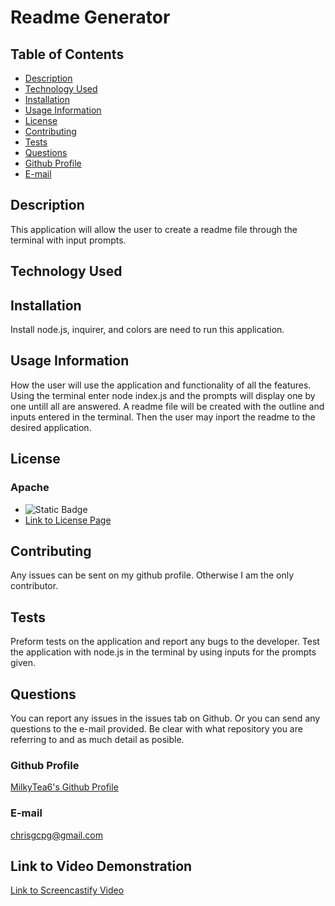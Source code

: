 # Readme Generator
  
  ## Table of Contents
  * [Description](#description)
  * [Technology Used](#technology-used)
  * [Installation](#installation)
  * [Usage Information](#usage-information)
  * [License](#license)
  * [Contributing](#contributing)
  * [Tests](#tests)
  * [Questions](#questions)
  * [Github Profile](#github)
  * [E-mail](#email)
  
  ## Description <a id="description"></a>
  This application will allow the user to create a readme file through the terminal with input prompts.
  
  ## Technology Used <a id="technology-used"></a>
  
  
  ## Installation <a id="installation"></a>
  Install node.js, inquirer, and colors are need to run this application.
  
  ## Usage Information <a id="usage-information"></a>
  How the user will use the application and functionality of all the features.
  Using the terminal enter node index.js and the prompts will display one by one untill all are answered. A readme file will be created with the outline and inputs entered in the terminal. Then the user may inport the readme to the desired application.
  
  ## License <a id="license"></a>
  ### Apache
  * ![Static Badge](https://img.shields.io/badge/Apache-Badge-red?style=flat)
  * [Link to License Page](http://www.apache.org/licenses/LICENSE-2.0)
  
  ## Contributing <a id="contributing"></a>
  Any issues can be sent on my github profile. Otherwise I am the only contributor.
  
  ## Tests <a id="tests"></a>
  Preform tests on the application and report any bugs to the developer.
  Test the application with node.js in the terminal by using inputs for the prompts given.
  
  ## Questions <a id="questions"></a>
  You can report any issues in the issues tab on Github. Or you can send any questions to the e-mail provided. 
  Be clear with what repository you are referring to and as much detail as posible.
  ### Github Profile <a id="github"></a>
  [MilkyTea6's Github Profile](https://github.com/MilkyTea6)
  ### E-mail <a id="email"></a>
  chrisgcpg@gmail.com

  ## Link to Video Demonstration
  [Link to Screencastify Video](https://app.screencastify.com/v2/manage/videos/aueWLoV1YcUCbXi6g7FX)